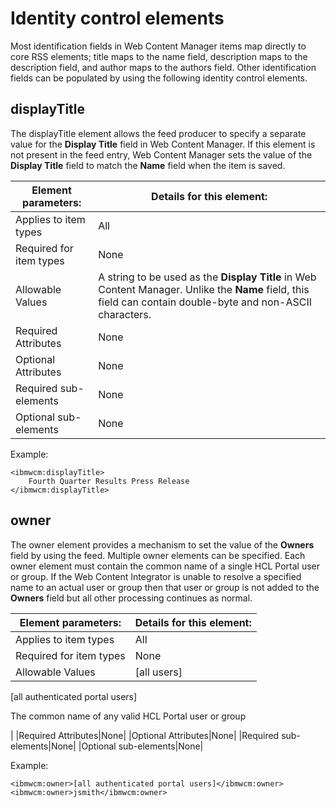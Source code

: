 # Identity control elements

Most identification fields in Web Content Manager items map directly to core RSS elements; title maps to the name field, description maps to the description field, and author maps to the authors field. Other identification fields can be populated by using the following identity control elements.

## displayTitle

The displayTitle element allows the feed producer to specify a separate value for the **Display Title** field in Web Content Manager. If this element is not present in the feed entry, Web Content Manager sets the value of the **Display Title** field to match the **Name** field when the item is saved.

|Element parameters:|Details for this element:|
|-------------------|-------------------------|
|Applies to item types|All|
|Required for item types|None|
|Allowable Values|A string to be used as the **Display Title** in Web Content Manager. Unlike the **Name** field, this field can contain double-byte and non-ASCII characters.|
|Required Attributes|None|
|Optional Attributes|None|
|Required sub-elements|None|
|Optional sub-elements|None|

Example:

```
<ibmwcm:displayTitle>
	Fourth Quarter Results Press Release
</ibmwcm:displayTitle>
```

## owner

The owner element provides a mechanism to set the value of the **Owners** field by using the feed. Multiple owner elements can be specified. Each owner element must contain the common name of a single HCL Portal user or group. If the Web Content Integrator is unable to resolve a specified name to an actual user or group then that user or group is not added to the **Owners** field but all other processing continues as normal.

|Element parameters:|Details for this element:|
|-------------------|-------------------------|
|Applies to item types|All|
|Required for item types|None|
|Allowable Values|\[all users\]

\[all authenticated portal users\]

The common name of any valid HCL Portal user or group

|
|Required Attributes|None|
|Optional Attributes|None|
|Required sub-elements|None|
|Optional sub-elements|None|

Example:

```
<ibmwcm:owner>[all authenticated portal users]</ibmwcm:owner>
<ibmwcm:owner>jsmith</ibmwcm:owner>
```


